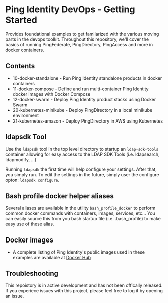 # Ping Identity DevOps - Getting Started
Provides foundational examples to get familarized with the various moving parts 
in the devops toolkit. Throughout this repository, we'll cover the basics of 
running PingFederate, PingDirectory, PingAccess and more in docker containers. 

## Contents

* 10-docker-standalone    - Run Ping Identity standalone products in docker containers 
* 11-docker-compose       - Define and run multi-container Ping Identity docker images with Docker Compose
* 12-docker-swarm         - Deploy Ping Identity product stacks using Docker Swarm
* 20-kubernetes-minikube  - Deploy PingDirectory in a local minikube environment
* 21-kubernetes-amazon    - Deploy PingDirectory in AWS using Kubernetes

## ldapsdk Tool
Use the `ldapsdk` tool in the top level directory to startup an `ldap-sdk-tools` container
allowing for easy access to the LDAP SDK Tools (i.e. ldapsearch, ldapmodify, ...)

Running `ldapsdk` the first time will help configure your settings.  After that, you
simply run.  To edit the settings in the future, simply user the configure opton:
`ldapsdk configure`.

## Bash profile docker helper aliases
Several aliases are available in the utility `bash_profile_docker` to perform common 
docker commands with containers, images, services, etc...  You can easily source this
from you bash startup file (i.e. .bash_profile) to make easy use of these alias.

## Docker images

* A complete listing of Ping Identity's public images used in these examples are available at [Docker Hub](https://hub.docker.com/u/pingidentity/)

## Troubleshooting
This repoistory is in active development and has not been offically released. 
If you experiece issues with this project, please feel free to log it by opening an issue.
